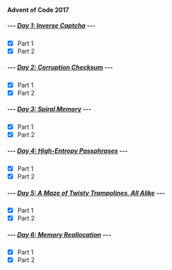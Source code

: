 #### Advent of Code 2017

##### --- [Day 1: Inverse Captcha](d01) ---
- [x] Part 1
- [x] Part 2

##### --- [Day 2: Corruption Checksum](d02) ---
- [x] Part 1
- [x] Part 2

##### --- [Day 3: Spiral Memory](d03) ---
- [x] Part 1
- [x] Part 2

##### --- [Day 4: High-Entropy Passphrases](d04) ---
- [x] Part 1
- [x] Part 2

##### --- [Day 5: A Maze of Twisty Trampolines, All Alike](d05) ---
- [x] Part 1
- [x] Part 2

##### --- [Day 6: Memory Reallocation](d06) ---
- [x] Part 1
- [x] Part 2